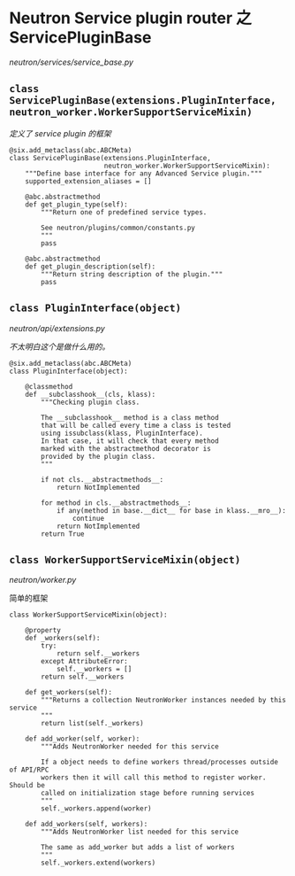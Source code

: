 # Neutron Service plugin router 之 ServicePluginBase

*neutron/services/service_base.py*

## `class ServicePluginBase(extensions.PluginInterface, neutron_worker.WorkerSupportServiceMixin)`

*定义了 service plugin 的框架*

```
@six.add_metaclass(abc.ABCMeta)
class ServicePluginBase(extensions.PluginInterface,
                        neutron_worker.WorkerSupportServiceMixin):
    """Define base interface for any Advanced Service plugin."""
    supported_extension_aliases = []

    @abc.abstractmethod
    def get_plugin_type(self):
        """Return one of predefined service types.

        See neutron/plugins/common/constants.py
        """
        pass

    @abc.abstractmethod
    def get_plugin_description(self):
        """Return string description of the plugin."""
        pass
```

## `class PluginInterface(object)`

*neutron/api/extensions.py*

*不太明白这个是做什么用的。*

```
@six.add_metaclass(abc.ABCMeta)
class PluginInterface(object):

    @classmethod
    def __subclasshook__(cls, klass):
        """Checking plugin class.

        The __subclasshook__ method is a class method
        that will be called every time a class is tested
        using issubclass(klass, PluginInterface).
        In that case, it will check that every method
        marked with the abstractmethod decorator is
        provided by the plugin class.
        """

        if not cls.__abstractmethods__:
            return NotImplemented

        for method in cls.__abstractmethods__:
            if any(method in base.__dict__ for base in klass.__mro__):
                continue
            return NotImplemented
        return True
```

## `class WorkerSupportServiceMixin(object)`

*neutron/worker.py*

简单的框架

```
class WorkerSupportServiceMixin(object):

    @property
    def _workers(self):
        try:
            return self.__workers
        except AttributeError:
            self.__workers = []
        return self.__workers

    def get_workers(self):
        """Returns a collection NeutronWorker instances needed by this service
        """
        return list(self._workers)

    def add_worker(self, worker):
        """Adds NeutronWorker needed for this service

        If a object needs to define workers thread/processes outside of API/RPC
        workers then it will call this method to register worker. Should be
        called on initialization stage before running services
        """
        self._workers.append(worker)

    def add_workers(self, workers):
        """Adds NeutronWorker list needed for this service

        The same as add_worker but adds a list of workers
        """
        self._workers.extend(workers)
```


























